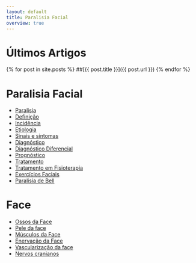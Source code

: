 ```yaml
---
layout: default
title: Paralisia Facial
overview: true
---
```


# Últimos Artigos
{% for post in site.posts %}
##[{{ post.title }}]({{ post.url }})
{% endfor %}

# Paralisia Facial

* [Paralisia](paralisia-facial-paralisia.html)
* [Definição](paralisia-facial-definicao.html)
* [Incidência](paralisia-facial-incidencia.html)
* [Etiologia](paralisia-facial-etiologia.html)
* [Sinais e sintomas](paralisia-facial-sinais-e-sintomas.html)
* [Diagnóstico](paralisia-facial-diagnostico.html)
* [Diagnóstico Diferencial](paralisia-facial-diagnostico-diferencial.html)
* [Prognóstico](paralisia-facial-prognostico.html)
* [Tratamento](paralisia-facial-tratamento.html)
* [Tratamento em Fisioterapia](paralisia-facial-fisioterapia.html)
* [Exercícios Faciais](paralisia-facial-exercicios-faciais.html)
* [Paralisia de Bell](paralisia-de-bell.html)

# Face

* [Ossos da Face](paralisia-facial-ossos-da-face.html)
* [Pele da face](paralisia-facial-pele-da-face.html)
* [Músculos da Face](musculos-da-face.html)
* [Enervação da Face](enervacao-da-face.html)
* [Vascularização da face](vascularizacao-da-face.html)
* [Nervos cranianos](paralisia-facial-nervos-cranianos.html)